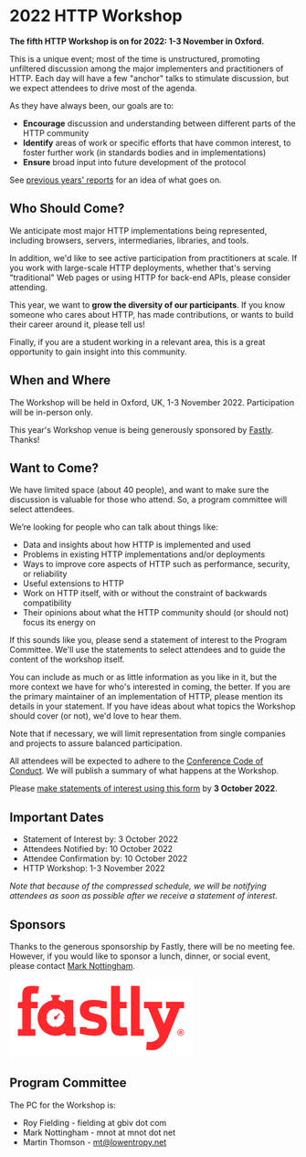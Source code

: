 
# 2022 HTTP Workshop

**The fifth HTTP Workshop is on for 2022: 1-3 November in Oxford.**

This is a unique event; most of the time is unstructured, promoting unfiltered discussion among the major implementers and practitioners of HTTP. Each day will have a few "anchor" talks to stimulate discussion, but we expect attendees to drive most of the agenda. 

As they have always been, our goals are to:

* **Encourage** discussion and understanding between different parts of the HTTP community
* **Identify** areas of work or specific efforts that have common interest, to foster further work (in standards bodies and in implementations)
* **Ensure** broad input into future development of the protocol

See [previous years' reports](https://httpwork.shop/) for an idea of what goes on.

## Who Should Come?

We anticipate most major HTTP implementations being represented, including browsers, servers, intermediaries, libraries, and tools.

In addition, we'd like to see active participation from practitioners at scale. If you work with large-scale HTTP deployments, whether that's serving "traditional" Web pages or using HTTP for back-end APIs, please consider attending.

This year, we want to **grow the diversity of our participants**. If you know someone who cares about HTTP, has made contributions, or wants to build their career around it, please tell us!

Finally, if you are a student working in a relevant area, this is a great opportunity to gain insight into this community.


## When and Where

The Workshop will be held in Oxford, UK, 1-3 November 2022. Participation will be in-person only.

This year's Workshop venue is being generously sponsored by [Fastly](https://fastly.com/). Thanks!


## Want to Come?

We have limited space (about 40 people), and want to make sure the discussion is valuable for those who attend. So, a program committee will select attendees.

We’re looking for people who can talk about things like:

* Data and insights about how HTTP is implemented and used
* Problems in existing HTTP implementations and/or deployments
* Ways to improve core aspects of HTTP such as performance, security, or reliability
* Useful extensions to HTTP
* Work on HTTP itself, with or without the constraint of backwards compatibility
* Their opinions about what the HTTP community should (or should not) focus its energy on

If this sounds like you, please send a statement of interest to the Program Committee. We'll use the statements to select attendees and to guide the content of the workshop itself.

You can include as much or as little information as you like in it, but the more context we have for who's interested in coming, the better. If you are the primary maintainer of an implementation of HTTP, please mention its details in your statement. If you have ideas about what topics the Workshop should cover (or not), we'd love to hear them.

Note that if necessary, we will limit representation from single companies and projects to assure balanced participation.

All attendees will be expected to adhere to the [Conference Code of Conduct](http://confcodeofconduct.com/). We will publish a summary of what happens at the Workshop.

Please [make statements of interest using this form](https://forms.office.com/r/jEXGVTf3AT) by **3 October 2022**.


## Important Dates

* Statement of Interest by: 3 October 2022
* Attendees Notified by: 10 October 2022
* Attendee Confirmation by: 10 October 2022
* HTTP Workshop: 1-3 November 2022

_Note that because of the compressed schedule, we will be notifying attendees as soon as possible after we receive a statement of interest._

## Sponsors

Thanks to the generous sponsorship by Fastly, there will be no meeting fee. However, if you would like to sponsor a lunch, dinner, or social event, please contact [Mark Nottingham](mailto:mnot@mnot.net).

[![Fastly](asset/fastly.png)](https://fastly.com)


## Program Committee 

The PC for the Workshop is:

* Roy Fielding - fielding at gbiv dot com
* Mark Nottingham - mnot at mnot dot net
* Martin Thomson - mt@lowentropy.net

